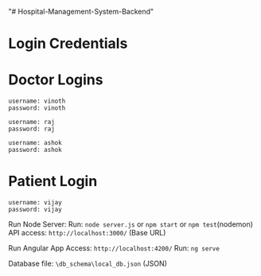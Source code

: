 "# Hospital-Management-System-Backend" 

# Login Credentials
# Doctor Logins
    username: vinoth
    password: vinoth

    username: raj
    password: raj

    username: ashok
    password: ashok

# Patient Login
    username: vijay
    password: vijay

Run Node Server:
Run: `node server.js` or `npm start` or `npm test`(nodemon)
API access: `http://localhost:3000/` (Base URL)

Run Angular App 
Access: `http://localhost:4200/`
Run: `ng serve`

Database file: `\db_schema\local_db.json` (JSON)
